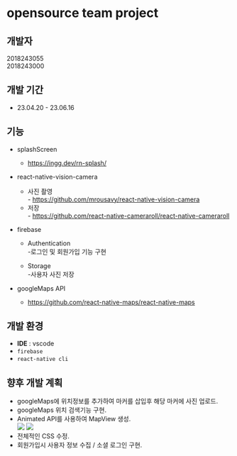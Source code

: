# opensource team project

## 개발자

2018243055<br>
2018243000

## 개발 기간

- 23.04.20 - 23.06.16

## 기능

- splashScreen

  - https://ingg.dev/rn-splash/

- react-native-vision-camera

  - 사진 촬영<br> - https://github.com/mrousavy/react-native-vision-camera
  - 저장<br> - https://github.com/react-native-cameraroll/react-native-cameraroll

- firebase

  - Authentication<br> -로그인 및 회원가입 기능 구현

  - Storage<br> -사용자 사진 저장

- googleMaps API
  - https://github.com/react-native-maps/react-native-maps

## 개발 환경

- **IDE** : vscode
- `firebase`
- `react-native cli`

## 향후 개발 계획

- googleMaps에 위치정보를 추가하여 마커를 삽입후 해당 마커에 사진 업로드.
- googleMaps 위치 검색기능 구현.
- Animated API를 사용하여 MapView 생성.
  <br>![](http://i.giphy.com/xT77XMw9IwS6QAv0nC.gif) ![](http://i.giphy.com/3o6UBdGQdM1GmVoIdq.gif)
- 전체적인 CSS 수정.
- 회원가입시 사용자 정보 수집 / 소셜 로그인 구현.
